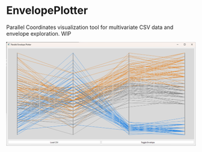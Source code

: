 # EnvelopePlotter

Parallel Coordinates visualization tool for multivariate CSV data and envelope exploration. WIP

![Iris datasaet plot](wip1.png)
